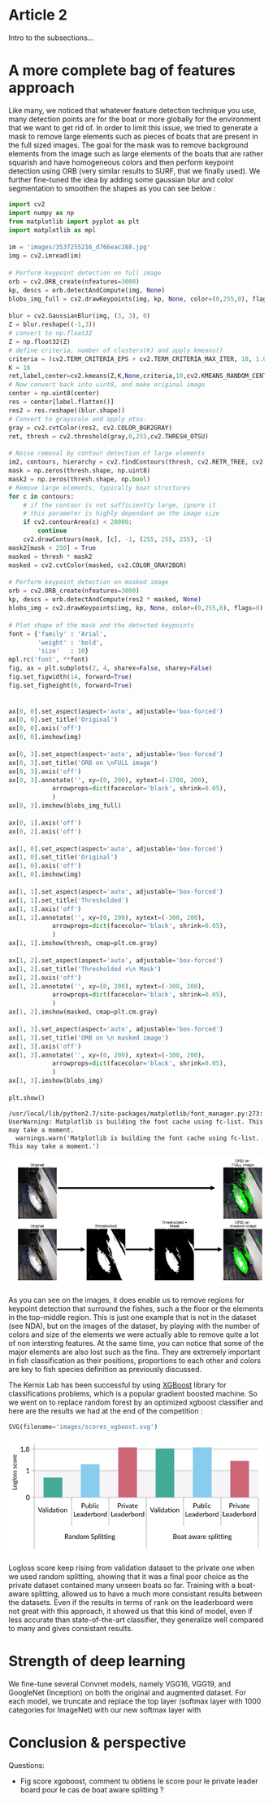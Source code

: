 # Article 2

Intro to the subsections...

# A more complete bag of features approach

Like many, we noticed that whatever feature detection technique you use, many detection points are for the boat or more globally for the environment that we want to get rid of. In order to limit this issue, we tried to generate a mask to remove large elements such as pieces of boats that are present in the full sized images. The goal for the mask was to remove background elements from the image such as large elements of the boats that are rather squarish and have homogeneous colors and then perform keypoint detection using ORB (very similar results to SURF, that we finally used). We further fine-tuned the idea by adding some gaussian blur and color segmentation to smoothen the shapes as you can see below : 


```python
import cv2
import numpy as np
from matplotlib import pyplot as plt
import matplotlib as mpl

im = 'images/3537255216_d766eac288.jpg'
img = cv2.imread(im)

# Perform keypoint detection on full image
orb = cv2.ORB_create(nfeatures=3000)
kp, descs = orb.detectAndCompute(img, None)
blobs_img_full = cv2.drawKeypoints(img, kp, None, color=(0,255,0), flags=0)

blur = cv2.GaussianBlur(img, (3, 3), 0)
Z = blur.reshape((-1,3))
# convert to np.float32
Z = np.float32(Z)
# define criteria, number of clusters(K) and apply kmeans()
criteria = (cv2.TERM_CRITERIA_EPS + cv2.TERM_CRITERIA_MAX_ITER, 10, 1.0)
K = 16
ret,label,center=cv2.kmeans(Z,K,None,criteria,10,cv2.KMEANS_RANDOM_CENTERS)
# Now convert back into uint8, and make original image
center = np.uint8(center)
res = center[label.flatten()]
res2 = res.reshape((blur.shape))
# Convert to grayscale and apply otsu.
gray = cv2.cvtColor(res2, cv2.COLOR_BGR2GRAY)
ret, thresh = cv2.threshold(gray,0,255,cv2.THRESH_OTSU)

# Noise removal by contour detection of large elements
im2, contours, hierarchy = cv2.findContours(thresh, cv2.RETR_TREE, cv2.CHAIN_APPROX_NONE)
mask = np.zeros(thresh.shape, np.uint8)
mask2 = np.zeros(thresh.shape, np.bool)
# Remove large elements, typically boat structures 
for c in contours:
    # if the contour is not sufficiently large, ignore it
    # this parameter is highly dependant on the image size
    if cv2.contourArea(c) < 20000:
        continue
    cv2.drawContours(mask, [c], -1, (255, 255, 255), -1)
mask2[mask < 250] = True
masked = thresh * mask2
masked = cv2.cvtColor(masked, cv2.COLOR_GRAY2BGR)

# Perform keypoint detection on masked image
orb = cv2.ORB_create(nfeatures=3000)
kp, descs = orb.detectAndCompute(res2 * masked, None)
blobs_img = cv2.drawKeypoints(img, kp, None, color=(0,255,0), flags=0)

# Plot shape of the mask and the detected keypoints
font = {'family' : 'Arial',
        'weight' : 'bold',
        'size'   : 10}
mpl.rc('font', **font)
fig, ax = plt.subplots(2, 4, sharex=False, sharey=False)
fig.set_figwidth(14, forward=True)
fig.set_figheight(6, forward=True)


ax[0, 0].set_aspect(aspect='auto', adjustable='box-forced')
ax[0, 0].set_title('Original')
ax[0, 0].axis('off')
ax[0, 0].imshow(img)

ax[0, 3].set_aspect(aspect='auto', adjustable='box-forced')
ax[0, 3].set_title('ORB on \nFULL image')
ax[0, 3].axis('off')
ax[0, 3].annotate('', xy=(0, 200), xytext=(-1700, 200),
            arrowprops=dict(facecolor='black', shrink=0.05),
            )
ax[0, 3].imshow(blobs_img_full)

ax[0, 1].axis('off')
ax[0, 2].axis('off')

ax[1, 0].set_aspect(aspect='auto', adjustable='box-forced')
ax[1, 0].set_title('Original')
ax[1, 0].axis('off')
ax[1, 0].imshow(img)

ax[1, 1].set_aspect(aspect='auto', adjustable='box-forced')
ax[1, 1].set_title('Thresholded')
ax[1, 1].axis('off')
ax[1, 1].annotate('', xy=(0, 200), xytext=(-300, 200),
            arrowprops=dict(facecolor='black', shrink=0.05),
            )
ax[1, 1].imshow(thresh, cmap=plt.cm.gray)

ax[1, 2].set_aspect(aspect='auto', adjustable='box-forced')
ax[1, 2].set_title('Thresholded +\n Mask')
ax[1, 2].axis('off')
ax[1, 2].annotate('', xy=(0, 200), xytext=(-300, 200),
            arrowprops=dict(facecolor='black', shrink=0.05),
            )
ax[1, 2].imshow(masked, cmap=plt.cm.gray)

ax[1, 3].set_aspect(aspect='auto', adjustable='box-forced')
ax[1, 3].set_title('ORB on \n masked image')
ax[1, 3].axis('off')
ax[1, 3].annotate('', xy=(0, 200), xytext=(-300, 200),
            arrowprops=dict(facecolor='black', shrink=0.05),
            )
ax[1, 3].imshow(blobs_img)

plt.show()
```

    /usr/local/lib/python2.7/site-packages/matplotlib/font_manager.py:273: UserWarning: Matplotlib is building the font cache using fc-list. This may take a moment.
      warnings.warn('Matplotlib is building the font cache using fc-list. This may take a moment.')


![png](./images/output_26_1.png)


As you can see on the images, it does enable us to remove regions for keypoint detection that surround the fishes, such a the floor or the elements in the top-middle region. This is just one example that is not in the dataset (see NDA), but on the images of the dataset, by playing with the number of colors and size of the elements we were actually able to remove quite a lot of non intersting features. At the same time, you can notice that some of the major elements are also lost such as the fins. They are extremely important in fish classification as their positions, proportions to each other and colors are key to fish species definition as previously discussed.

The Kernix Lab has been successful by using [XGBoost](https://xgboost.readthedocs.io/en/latest/) library for classifications problems, which is a popular gradient boosted machine. So we went on to replace random forest by an optimized xgboost classifier and here are the results we had at the end of the competition :


```python
SVG(filename='images/scores_xgboost.svg')
```




![svg](./images/output_28_0.svg)



Logloss score keep rising from validation dataset to the private one when we used random splitting, showing that it was a final poor choice as the private dataset contained many unseen boats so far. Training with a boat-aware splitting, allowed us to have a much more consistant results between the datasets. Even if the results in terms of rank on the leaderboard were not great with this approach, it showed us that this kind of model, even if less accurate than state-of-the-art classifier, they generalize well compared to many and gives consistant results.

# Strength of deep learning

We fine-tune several Convnet models, namely VGG16, VGG19, and GoogleNet (Inception) on both the original and augmented dataset. For each model, we truncate and replace the top layer (softmax layer with 1000 categories for ImageNet) with our new softmax layer with

# Conclusion & perspective

Questions:
* Fig score xgoboost, comment tu obtiens le score pour le private leader board pour le cas de boat aware splitting ?


```python

```
